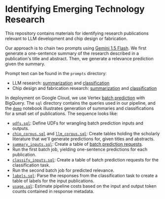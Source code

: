 # Identifying Emerging Technology Research

This repository contains materials for identifying research publications relevant to LLM development and chip design or fabrication.

Our approach is to chain two prompts using [Gemini 1.5 Flash](https://deepmind.google/technologies/gemini/flash/). We first generate a one-sentence summary of the research described in a publication's title and abstract. Then, we generate a relevance prediction  given the summary. 

Prompt text can be found in the `prompts` directory: 
- LLM research: [summarization](prompts/llm-summarization.txt) and [classification](prompts/llm-classification.txt)
- Chip design and fabrication research: [summarization](prompts/chip-summarization.txt) and [classification](prompts/chip-classification.txt) 

In deployment on Google Cloud, we use Vertex [batch prediction](https://cloud.google.com/vertex-ai/generative-ai/docs/multimodal/batch-prediction-gemini) with BigQuery. The `sql` directory contains the queries used in our pipeline, and the [`demo`](demo.ipynb) notebook illustrates generation of summaries and classifications for a small set of publications. The sequence looks like:

- [`udfs.sql`](sql/udfs.sql): Define UDFs for wrangling batch prediction inputs and outputs.
- [`chip_corpus.sql`](sql/chip_corpus.sql) and [`llm_corpus.sql`](sql/llm_corpus.sql): Create tables holding the scholarly literature that we'll generate predictions for, given titles and abstracts.
- [`summary_inputs.sql`](sql/summary_inputs.sql): Create a table of [batch prediction requests](https://cloud.google.com/vertex-ai/generative-ai/docs/multimodal/batch-prediction-gemini#bigquery).
- Run the first batch job, yielding one-sentence predictions for each publication.
- [`classify_inputs.sql`](sql/classify_inputs.sql): Create a table of batch prediction requests for the classification task.
- Run the second batch job for predicted relevance.
- [`labels.sql`](sql/labels.sql): Parse the responses from the classification task to create a table of labels for the input publications.
- [`usage.sql`](sql/usage.sql): Estimate pipeline costs based on the input and output token counts contained in response metadata.
